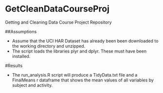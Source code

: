 # GetCleanDataCourseProj
Getting and Cleaning Data Course Project Repository

##Assumptions
* Assume that the UCI HAR Dataset has already been been downloaded to the working directory and unzipped.
* The script loads the libraries plyr and dplyr. These must have been installed.

#Results
* The run_analysis.R script will produce a TidyData.txt file and a FinalMeans r dataframe that shows the mean values of all variables by subject and activity.